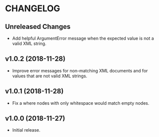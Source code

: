 # CHANGELOG

Unreleased Changes
------------------

* Add helpful ArgumentError message when the expected value
  is not a valid XML string.

v1.0.2 (2018-11-28)
--------------------

* Improve error messages for non-matching XML documents and
  for values that are not valid XML strings.

v1.0.1 (2018-11-28)
--------------------

* Fix a where nodes with only whitespace would match empty nodes.

v1.0.0 (2018-11-27)
--------------------

* Initial release.
